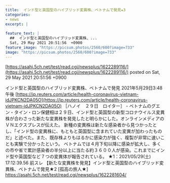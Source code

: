 ```yaml
---
title:  インド型と英国型のハイブリッド変異株、ベトナムで発見★3  
categories:
- news
excerpt: |
  
feature_text: |
  ##  インド型と英国型のハイブリッド変異株、...
  Sat, 29 May 2021 20:51:56  +0900
feature_image: "https://picsum.photos/2560/600?image=733"
image: "https://picsum.photos/2560/600?image=733"
---
```


[https://asahi.5ch.net/test/read.cgi/newsplus/1622289116/](https://asahi.5ch.net/test/read.cgi/newsplus/1622289116/)
posted on Sat, 29 May 2021 20:51:56  +0900

<!--more-->

インド型と英国型のハイブリッド変異株、ベトナムで発見 2021年5月29日3:48 午後 [https://jp.reuters.com/article/health-coronavirus-vietnam-idJPKCN2DA05O](https://jp.reuters.com/article/health-coronavirus-vietnam-idJPKCN2DA05O) ［ハノイ　２９日　ロイター］ - ベトナムのグエン・タイン・ロン保健相は２９日、インド型と英国型の新型コロナウイルス変異株が合わさった新たな変異株を発見したと明らかにした。オンラインメディアのＶＮエクスプレスが伝えた。 新種の変異株は新たな感染者から見つかったとし、「インド型の変異株に、もともと英国型に含まれていた変異が加わったものだ」と述べた。また、既存株よりもはるかに感染力が強く、複製が非常に速いことも実験で分かったという。 ベトナムでは４月下旬以降に感染が拡大し、多くの市や省で累計感染者の半分以上に当たる約３６００人が感染。これまでにインド型や英国型など７つの変異体が報告されている。 ★1：2021/05/29(土) 17:12:39.56 前スレ 【新たな変異株を発見】インド型と英国型のハイブリッド変異株、ベトナムで発見★2 [孤高の旅人★] https://asahi.5ch.net/test/read.cgi/newsplus/1622281604/

